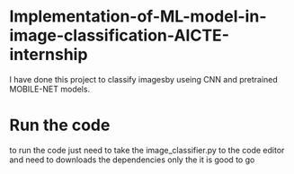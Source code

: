# Implementation-of-ML-model-in-image-classification-AICTE-internship
 I have done this project to classify imagesby useing CNN and pretrained MOBILE-NET models.

# Run the code

to run the code just need to take the image_classifier.py to the code editor 
and need to downloads the dependencies only the it is good to go

